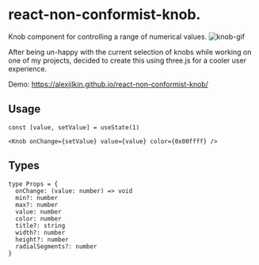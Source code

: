 # react-non-conformist-knob.

Knob component for controlling a range of numerical values.
![knob-gif](https://user-images.githubusercontent.com/16067593/160250050-e91a60fe-43c1-4c59-abbb-8eafb9ce3d5c.gif)

After being un-happy with the current selection of knobs while working on one of my projects, decided to create this using three.js for a cooler user experience.

Demo: https://alexjilkin.github.io/react-non-conformist-knob/

## Usage

```JSX
const [value, setValue] = useState(1)

<Knob onChange={setValue} value={value} color={0x00ffff} />
```

## Types
```JSX
type Props = {
  onChange: (value: number) => void
  min?: number
  max?: number
  value: number
  color: number
  title?: string
  width?: number
  height?: number
  radialSegments?: number
}
```
